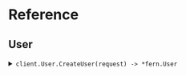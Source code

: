 # Reference
## User
<details><summary><code>client.User.CreateUser(request) -> *fern.User</code></summary>
<dl>
<dd>

#### 🔌 Usage

<dl>
<dd>

<dl>
<dd>

```go
client.User.CreateUser(
        context.TODO(),
        request,
    )
}
```
</dd>
</dl>
</dd>
</dl>

#### ⚙️ Parameters

<dl>
<dd>

<dl>
<dd>

**type_:** `string` 
    
</dd>
</dl>

<dl>
<dd>

**version:** `string` 
    
</dd>
</dl>

<dl>
<dd>

**name:** `string` 
    
</dd>
</dl>
</dd>
</dl>


</dd>
</dl>
</details>
